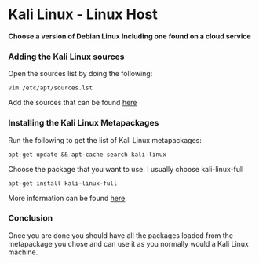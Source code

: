 # Kali Linux - Linux Host

**Choose a version of Debian Linux Including one found on a cloud service**

### Adding the Kali Linux sources

Open the sources list by doing the following:

```vim /etc/apt/sources.lst```

Add the sources that can be found [here](http://docs.kali.org/general-use/kali-linux-sources-list-repositories)

### Installing the Kali Linux Metapackages

Run the following to get the list of Kali Linux metapackages:

```apt-get update && apt-cache search kali-linux```

Choose the package that you want to use. I usually choose kali-linux-full

```apt-get install kali-linux-full```

More information can be found [here](https://www.kali.org/news/kali-linux-metapackages/)

### Conclusion

Once you are done you should have all the packages loaded from the metapackage you chose and can use it as you normally would a Kali Linux machine.

